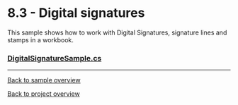 ﻿# 8.3 - Digital signatures
This sample shows how to work with Digital Signatures, signature lines and stamps in a workbook.

### [DigitalSignatureSample.cs](DigitalSignatureSample.cs)

---
[Back to sample overview](..%2FReadme.md)

[Back to project overview](..%2F..%2FReadme.md)
